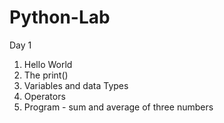 # Python-Lab
 
Day 1

1. Hello World
2. The print()
3. Variables and data Types
4. Operators
5. Program - sum and average of three numbers

